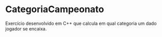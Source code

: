 # CategoriaCampeonato
Exercício desenvolvido em C++ que calcula em qual categoria um dado jogador se encaixa. 
